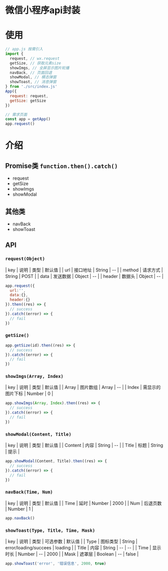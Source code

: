 # 微信小程序api封装

# 使用
```js
// app.js 按需引入
import { 
  request, // wx.request
  getSize, // 获取元素size
  showImgs, // 全屏显示图片轮播
  navBack, // 页面回退
  showModal, // 模态弹窗
  showToast, // 消息弹窗
} from './src/index.js'
App({
  request: request,
  getSize: getSize
})

// 需求页面
const app = getApp()
app.request()

```

# 介绍
## Promise类 `function.then().catch()`
- request
- getSize
- showImgs
- showModal

## 其他类
- navBack
- showToast

## API

### `request(Object)`
| key | 说明 | 类型 | 默认值 |
| url | 接口地址 | String | -- |
| method | 请求方式 | String | POST |
| data | 发送数据 | Object | -- |
| header | 数据头 | Object | -- |

```js
app.request({
  url:'',
  data:{},
  header:{}
}).then((res) => {
  // success
}).catch((error) => {
  // fail
})
```

### `getSize()`

```js
app.getSize(id).then((res) => {
  // success
}).catch((error) => {
  // fail
})
```

### `showImgs(Array, Index)`
| key | 说明 | 类型 | 默认值 |
| Array | 图片数组 | Array | -- |
| Index | 需显示的图片下标 | Number | 0 |

```js
app.showImgs(Array, Index).then((res) => {
  // success
}).catch((error) => {
  // fail
})
```

### `showModal(Content, Title)`
| key | 说明 | 类型 | 默认值 |
| Content | 内容 | String | -- |
| Title | 标题 | String | 提示 |

```js
app.showModal(Content, Title).then((res) => {
  // success
}).catch((error) => {
  // fail
})
```

### `navBack(Time, Num)`
| key | 说明 | 类型 | 默认值 |
| Time | 延时 | Number | 2000 |
| Num | 后退页数 | Number | 1 |

```js
app.navBack()
```

### `showToast(Type, Title, Time, Mask)`
| key | 说明 | 类型 | 可选参数 | 默认值 |
| Type | 图标类型 | String | error/loading/succees | loading |
| Title | 内容 | String | -- | -- |
| Time | 显示时长 | Number | -- | 2000 |
| Mask | 遮罩层 | Boolean | -- | false |

```js
app.showToast('error', '错误信息', 2000, true)
```
